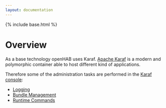 ```yaml
---
layout: documentation
---
```


{% include base.html %}

# Overview

As a base technology openHAB uses Karaf. [Apache Karaf](http://karaf.apache.org/) is a modern and polymorphic container able to host different kind of applications.

Therefore some of the administration tasks are performed in the [Karaf console](console.html):

- [Logging](logging.html)
- [Bundle Management](bundles.html)
- [Runtime Commands](runtime.html)

<br>
<br>
<br>
<br>
<br>
<br>
<br>
<br>
<br>
<br>
<br>
<br>
<br>
<br>
<br>
<br>
<br>
<br>
<br>
<br>
<br>
<!-- The BRs are a very bad implementation of a bad work around in order to move the horicontal scroll bar to the bottom of the sreen -->
